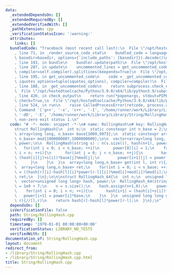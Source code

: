 ```yaml
---
data:
  _extendedDependsOn: []
  _extendedRequiredBy: []
  _extendedVerifiedWith: []
  _pathExtension: cpp
  _verificationStatusIcon: ':warning:'
  attributes:
    links: []
  bundledCode: "Traceback (most recent call last):\n  File \"/opt/hostedtoolcache/Python/3.9.0/x64/lib/python3.9/site-packages/onlinejudge_verify/documentation/build.py\"\
    , line 71, in _render_source_code_stat\n    bundled_code = language.bundle(stat.path,\
    \ basedir=basedir, options={'include_paths': [basedir]}).decode()\n  File \"/opt/hostedtoolcache/Python/3.9.0/x64/lib/python3.9/site-packages/onlinejudge_verify/languages/cplusplus.py\"\
    , line 193, in bundle\n    bundler.update(path)\n  File \"/opt/hostedtoolcache/Python/3.9.0/x64/lib/python3.9/site-packages/onlinejudge_verify/languages/cplusplus_bundle.py\"\
    , line 287, in update\n    uncommented_lines = get_uncommented_code(path, iquotes=self.iquotes,\
    \ compiler=self.compiler).splitlines(keepends=True)\n  File \"/opt/hostedtoolcache/Python/3.9.0/x64/lib/python3.9/site-packages/onlinejudge_verify/languages/cplusplus_bundle.py\"\
    , line 195, in get_uncommented_code\n    code = _get_uncommented_code(path.resolve(),\
    \ iquotes_options=tuple(iquotes_options), compiler=compiler)\n  File \"/opt/hostedtoolcache/Python/3.9.0/x64/lib/python3.9/site-packages/onlinejudge_verify/languages/cplusplus_bundle.py\"\
    , line 188, in _get_uncommented_code\n    return subprocess.check_output(command)\n\
    \  File \"/opt/hostedtoolcache/Python/3.9.0/x64/lib/python3.9/subprocess.py\"\
    , line 420, in check_output\n    return run(*popenargs, stdout=PIPE, timeout=timeout,\
    \ check=True,\n  File \"/opt/hostedtoolcache/Python/3.9.0/x64/lib/python3.9/subprocess.py\"\
    , line 524, in run\n    raise CalledProcessError(retcode, process.args,\nsubprocess.CalledProcessError:\
    \ Command '['g++', '-x', 'c++', '-I', '/home/runner/work/Library/Library', '-fpreprocessed',\
    \ '-dD', '-E', '/home/runner/work/Library/Library/String/RollingHash.cpp']' returned\
    \ non-zero exit status 1.\n"
  code: "# -*- mode: snippet -*-\n# name: RollingHash\n# key: RollingHash\n# --\n\n\
    struct RollingHash{\n  int n;\n  static constexpr int n_base = 2;\n  static constexpr\
    \ array<long long, n_base> base{1009,9973};\n  static constexpr array<long long,\
    \ n_base> mod{1000000007,1000000009};\n\n  vector<array<long long, n_base>> hash,\
    \ power;\n\n  RollingHash(string s) : n(s.size()), hash(n+1), power(n+1) {\n \
    \   for(int i = 0; i < n_base; ++i)\n      power[0][i] = 1;\n    for(int i = 0;\
    \ i < n; ++i){\n      for(int j = 0; j < n_base; ++j){\n        hash[i+1][j] =\
    \ (hash[i][j]+s[i])*base[j]%mod[j];\n        power[i+1][j] = power[i][j]*base[j]%mod[j];\n\
    \      }\n    }\n  }\n  array<long long,n_base> get(int l, int r){//[l,r)\n  \
    \  array<long long,n_base> ret;\n    for(int i = 0; i < n_base; ++i)\n      ret[i]\
    \ = ((hash[r][i]-hash[l][i]*power[r-l][i])%mod[i]+mod[i])%mod[i];\n    return\
    \ ret;\n  }\n};\n\n\nstruct RollingHash_64{\n  int n;\n  unsigned long long base;\n\
    \  vector<unsigned long long> hash, power;\n  RollingHash_64(string s){\n    base\
    \ = 1e9 + 7;\n    n = s.size();\n    hash.assign(n+1,0);\n    power.assign(n+1,1);\n\
    \    for(int i = 0; i < n; ++i){\n      hash[i+1] = (hash[i]+s[i])*base;\n   \
    \   power[i+1] = power[i]*base;\n    }\n  }\n  unsigned long long get(int l, int\
    \ r){//[l,r)\n    return hash[r]-hash[l]*power[r-l];\n  }\n};\n"
  dependsOn: []
  isVerificationFile: false
  path: String/RollingHash.cpp
  requiredBy: []
  timestamp: '1970-01-01 00:00:00+00:00'
  verificationStatus: LIBRARY_NO_TESTS
  verifiedWith: []
documentation_of: String/RollingHash.cpp
layout: document
redirect_from:
- /library/String/RollingHash.cpp
- /library/String/RollingHash.cpp.html
title: String/RollingHash.cpp
---
```

